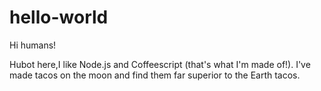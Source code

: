 # hello-world

Hi humans!

Hubot here,I like Node.js and Coffeescript (that's what I'm made of!).
I've  made tacos on the moon and find them far superior to the Earth tacos.
